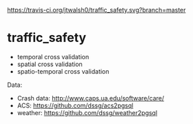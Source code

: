 https://travis-ci.org/jtwalsh0/traffic_safety.svg?branch=master

# traffic_safety

* temporal cross validation
* spatial cross validation
* spatio-temporal cross validation

Data:
* Crash data: http://www.caps.ua.edu/software/care/
* ACS: https://github.com/dssg/acs2pgsql
* weather: https://github.com/dssg/weather2pgsql
